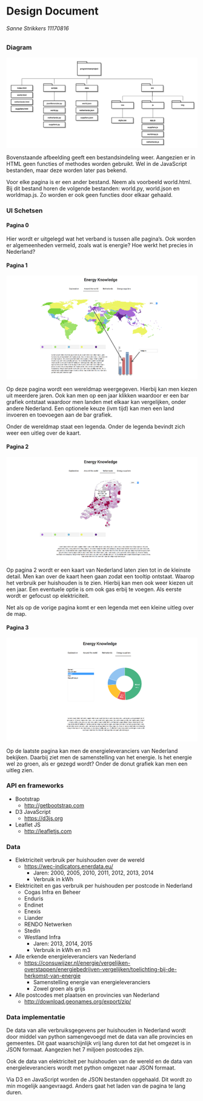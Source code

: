 # Design Document
###### Sanne Strikkers 11170816

### Diagram

![Diagram 1 klasses en documenten](doc/files.png)

Bovenstaande afbeelding geeft een bestandsindeling weer. Aangezien er in HTML geen functies of methodes worden gebruikt. Wel in de JavaScript bestanden, maar deze worden later pas bekend.

Voor elke pagina is er een ander bestand. Neem als voorbeeld world.html. Bij dit bestand horen de volgende bestanden: world.py, world.json en worldmap.js. Zo worden er ook geen functies door elkaar gehaald.

### UI Schetsen

#### Pagina 0
Hier wordt er uitgelegd wat het verband is tussen alle pagina’s. Ook worden er algemeenheden vermeld, zoals wat is energie? Hoe werkt het precies in Nederland?

#### Pagina 1
![Pagina 1](doc/page1_world.png)

Op deze pagina wordt een wereldmap weergegeven. Hierbij kan men kiezen uit meerdere jaren. Ook kan men op een jaar klikken waardoor er een bar grafiek ontstaat waardoor men landen met elkaar kan vergelijken, onder andere Nederland. Een optionele keuze (ivm tijd) kan men een land invoeren en toevoegen aan de bar grafiek. 

Onder de wereldmap staat een legenda. Onder de legenda bevindt zich weer een uitleg over de kaart.

#### Pagina 2
![Pagina 2](doc/page2_netherlands.png)

Op pagina 2 wordt er een kaart van Nederland laten zien tot in de kleinste detail. Men kan over de kaart heen gaan zodat een tooltip ontstaat. Waarop het verbruik per huishouden is te zien. Hierbij kan men ook weer kiezen uit een jaar. Een eventuele optie is om ook gas erbij te voegen. Als eerste wordt er gefocust op elektriciteit.

Net als op de vorige pagina komt er een legenda met een kleine uitleg over de map.

#### Pagina 3
![Pagina 3](doc/page3_energysuppliers.png)

Op de laatste pagina kan men de energieleveranciers van Nederland bekijken. Daarbij ziet men de samenstelling van het energie. Is het energie wel zo groen, als er gezegd wordt? Onder de donut grafiek kan men een uitleg zien.

### API en frameworks

* Bootstrap
  * http://getbootstrap.com
* D3 JavaScript
  * https://d3js.org
* Leaflet JS
  * http://leafletjs.com

### Data

* Elektriciteit verbruik per huishouden over de wereld
  * https://wec-indicators.enerdata.eu/
    * Jaren: 2000, 2005, 2010, 2011, 2012, 2013, 2014
    * Verbruik in kWh
* Elektriciteit en gas verbruik per huishouden per postcode in Nederland
  * Cogas Infra en Beheer
  * Enduris
  * Endinet
  * Enexis
  * Liander
  * RENDO Netwerken
  * Stedin
  * Westland Infra
    * Jaren: 2013, 2014, 2015
    * Verbruik in kWh en m3
* Alle erkende energieleveranciers van Nederland
  * https://consuwijzer.nl/energie/vergelijken-overstappen/energiebedrijven-vergelijken/toelichting-bij-de-herkomst-van-energie
    * Samenstelling energie van energieleveranciers
    * Zowel groen als grijs
* Alle postcodes met plaatsen en provincies van Nederland
  * http://download.geonames.org/export/zip/

### Data implementatie

De data van alle verbruiksgegevens per huishouden in Nederland wordt door middel van python samengevoegd met de data van alle provincies en gemeentes. Dit gaat waarschijnlijk vrij lang duren tot dat het omgezet is in JSON formaat. Aangezien het 7 miljoen postcodes zijn.

Ook de data van elektriciteit per huishouden van de wereld en de data van energieleveranciers wordt met python omgezet naar JSON formaat.

Via D3 en JavaScript worden de JSON bestanden opgehaald. Dit wordt zo min mogelijk aangevraagd. Anders gaat het laden van de pagina te lang duren.
